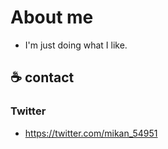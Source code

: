 About me
===

- I'm just doing what I like.

:coffee: contact
---
### Twitter
- https://twitter.com/mikan_54951

